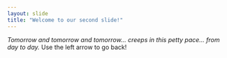 ```yaml
---
layout: slide
title: "Welcome to our second slide!"
---
```

_Tomorrow and tomorrow and tomorrow... creeps in this petty pace... from day to day._
Use the left arrow to go back!
